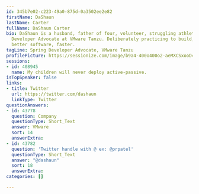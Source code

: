 ```yaml
---
id: 345b7e02-c223-49a0-875d-0a3502ee2e82
firstName: DaShaun
lastName: Carter
fullName: DaShaun Carter
bio: DaShaun is a husband, father of four, volunteer, struggling athlete and Spring
  Developer Advocate at VMware Tanzu. Deliberately practicing to build, run, and manage,
  better software, faster.
tagLine: Spring Developer Advocate, VMware Tanzu
profilePicture: https://sessionize.com/image/b9a4-400o400o2-aeMXCSxooD4hCnpVe3HD37.png
sessions:
- id: 408945
  name: My children will never deploy active-passive.
isTopSpeaker: false
links:
- title: Twitter
  url: https://twitter.com/dashaun
  linkType: Twitter
questionAnswers:
- id: 43778
  question: Company
  questionType: Short_Text
  answer: VMware
  sort: 14
  answerExtra: 
- id: 43782
  question: 'Twitter handle with @ ex: @prpatel'
  questionType: Short_Text
  answer: "@dashaun"
  sort: 18
  answerExtra: 
categories: []

---
```

